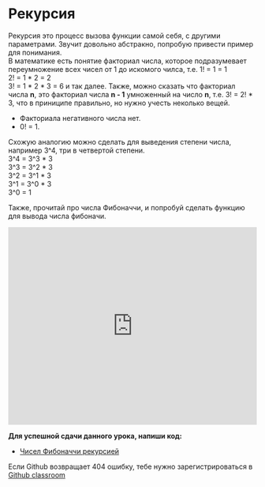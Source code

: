 # Рекурсия  

Рекурсия это процесс вызова функции самой себя, с другими параметрами. Звучит довольно абстракно, попробую привести пример для понимания.  
В математике есть понятие факториал числа, которое подразумевает переумножение всех чисел от 1 до искомого чилса, т.е.
1! = 1 = 1  
2! = 1 * 2 = 2  
3! = 1 * 2 * 3 = 6  и так далее.  Также, можно сказать что факториал числа **n**, это факториал числа **n - 1** умноженный на число **n**, т.е. 
3! = 2! * 3, что в приниципе правильно, но нужно учесть неколько вещей.  
- Факториала негативного числа нет.  
- 0! = 1.  

Схожую аналогию можно сделать для выведения степени числа, например 3^4, три в четвертой степени.  
3^4 = 3^3 * 3  
3^3 = 3^2 * 3  
3^2 = 3^1 * 3  
3^1 = 3^0 * 3  
3^0 = 1  


Также, прочитай про числа Фибоначчи, и попробуй сделать функцию для вывода числа фибоначи.

<iframe height="400px" width="100%" src="https://repl.it/@SakenMukanov/RectangularSupportiveMuse?lite=true" scrolling="no" frameborder="no" allowtransparency="true" allowfullscreen="true" sandbox="allow-forms allow-pointer-lock allow-popups allow-same-origin allow-scripts allow-modals"></iframe>

**Для успешной сдачи данного урока, напиши код:**

- <a href="https://github.com/alem-classroom/student-algo-and-data-structures-${GITHUB_LOGIN}/tree/master/recursion" class="repo-button">Чисел Фибоначчи рекурсией</a>   


Если Github возвращает 404 ошибку, тебе нужно зарегистрироваться в <a href="https://classroom.github.com/a/C3CkZIsW">Github classroom</a>   
